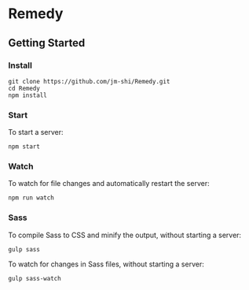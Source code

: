 # Remedy

## Getting Started

### Install
```
git clone https://github.com/jm-shi/Remedy.git
cd Remedy
npm install
```

### Start
To start a server:
```
npm start
```

### Watch
To watch for file changes and automatically restart the server:
```
npm run watch
```

### Sass
To compile Sass to CSS and minify the output, without starting a server:
```
gulp sass
```

To watch for changes in Sass files, without starting a server:
```
gulp sass-watch
```
